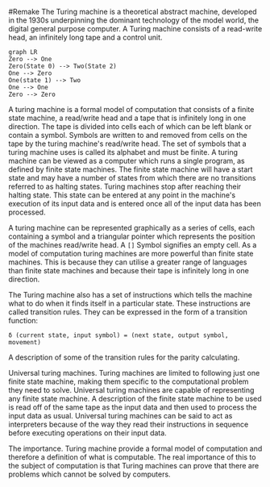 #Remake 
The Turing machine is a theoretical abstract machine, developed in the 1930s underpinning the dominant technology of the model world, the digital general purpose computer.
A Turing machine consists of a read-write head, an infinitely long tape and a control unit.

```mermaid
graph LR
Zero --> One
Zero(State 0) --> Two(State 2)
One --> Zero
One(state 1) --> Two
One --> One
Zero --> Zero
```

A turing machine is a formal model of computation that consists of a finite state machine, a read/write head and a tape that is infinitely long in one direction.
The tape is divided into cells each of which can be left blank or contain a symbol. Symbols are written to and removed from cells on the tape by the turing machine's read/write head. The set of symbols that a turing machine uses is called its alphabet and must be finite. 
A turing machine can be viewed as a computer which runs a single program, as defined by finite state machines. The finite state machine will have a start state and may have a number of states from which there are no transitions referred to as halting states.
Turing machines stop after reaching their halting state. This state can be entered at any point in the machine's execution of its input data and is entered once all of the input data has been processed.

A turing machine can be represented graphically as a series of cells, each containing a symbol and a triangular pointer which represents the position of the machines read/write head. A  `[]` Symbol signifies an empty cell.
As a model of computation turing machines are more powerful than finite state machines. This is because they can utilise a greater range of languages than finite state machines and because their tape is infinitely long in one direction.

The Turing machine also has a set of instructions which tells the machine what to do when it finds itself in a particular state.
These instructions are called transition rules. They can be expressed in the form of a transition function:

```
δ (current state, input symbol) = (next state, output symbol, movement)
```

A description of some of the transition rules for the parity calculating.


Universal turing machines.
Turing machines are limited to following just one finite state machine, making them specific to the computational problem they need to solve.
Universal turing machines are capable of representing any finite state machine. A description of the finite state machine to be used is read off of the same tape as the input data and then used to process the input data as usual.
Universal turing machines can be said to act as interpreters because of the way they read their instructions in sequence before executing operations on their input data.

The importance.
Turing machine provide a formal model of computation and therefore a definition of what is computable. The real importance of this to the subject of computation is that Turing machines can prove that there are problems which cannot be solved by computers.

